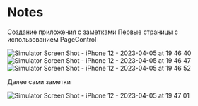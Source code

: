 # Notes
Создание приложения с заметками
Первые страницы с использованием PageControl 

![Simulator Screen Shot - iPhone 12 - 2023-04-05 at 19 46 40](https://user-images.githubusercontent.com/122057591/230148930-fb797b1d-fde4-4d49-8b1e-f3d07f5441b6.png)
![Simulator Screen Shot - iPhone 12 - 2023-04-05 at 19 46 47](https://user-images.githubusercontent.com/122057591/230148943-a9dd43fc-9fdc-4de2-ae3a-2d962240b8e4.png)
![Simulator Screen Shot - iPhone 12 - 2023-04-05 at 19 46 52](https://user-images.githubusercontent.com/122057591/230148957-86600952-0c6d-4a3a-a77e-4a48bddba8c8.png)

Далее сами заметки

![Simulator Screen Shot - iPhone 12 - 2023-04-05 at 19 47 01](https://user-images.githubusercontent.com/122057591/230149091-0a6cf776-7616-48b9-8cfa-115723421f70.png)
